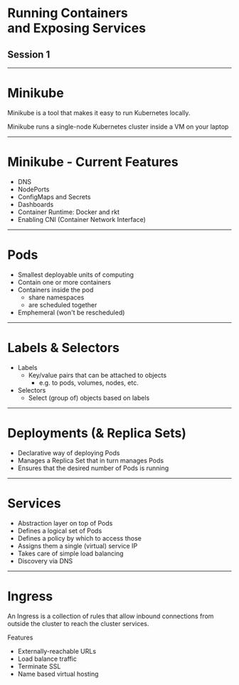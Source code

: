 # Running Containers <br/>and Exposing Services

## Session 1

---

# Minikube

Minikube is a tool that makes it easy to run Kubernetes locally.

Minikube runs a single-node Kubernetes cluster inside a VM on your laptop

---

# Minikube - Current Features

- DNS
- NodePorts
- ConfigMaps and Secrets
- Dashboards
- Container Runtime: Docker and rkt
- Enabling CNI (Container Network Interface)

---

# Pods

- Smallest deployable units of computing
- Contain one or more containers
- Containers inside the pod
  - share namespaces
  - are scheduled together
- Emphemeral (won't be rescheduled)

---

# Labels & Selectors

- Labels
  - Key/value pairs that can be attached to objects
    - e.g. to pods, volumes, nodes, etc.
- Selectors
  - Select (group of) objects based on labels

---

# Deployments (& Replica Sets)

- Declarative way of deploying Pods
- Manages a Replica Set that in turn manages Pods
- Ensures that the desired number of Pods is running

---

# Services

- Abstraction layer on top of Pods
- Defines a logical set of Pods
- Defines a policy by which to access those
- Assigns them a single (virtual) service IP
- Takes care of simple load balancing
- Discovery via DNS

---

# Ingress

An Ingress is a collection of rules that allow inbound connections from outside the cluster to reach the cluster services.

Features
- Externally-reachable URLs
- Load balance traffic
- Terminate SSL
- Name based virtual hosting
